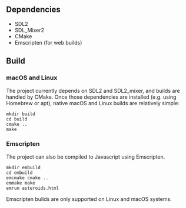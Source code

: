 

## Dependencies

* SDL2
* SDL_Mixer2
* CMake
* Emscripten (for web builds)

## Build

### macOS and Linux

The project currently depends on SDL2 and SDL2_mixer, and builds are handled by CMake. Once those dependencies are installed (e.g. using Homebrew or apt), native macOS and Linux builds are relatively simple:

    mkdir build
    cd build
    cmake ..
    make

### Emscripten

The project can also be compiled to Javascript using Emscripten.

    mkdir embuild
    cd embuild
    emcmake cmake ..
    emmake make
    emrun asteroids.html

Emscripten builds are only supported on Linux and macOS systems.

